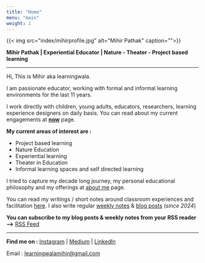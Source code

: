 ```yaml
---
title: "Home"
menu: "main"
weight: 1
---
```


{{< img src="index/mihirprofile.jpg" alt="Mihir Pathak" caption="">}}

**Mihir Pathak | Experiential Educator | Nature - Theater - Project based learning**

-------------

Hi, This is Mihir aka learningwala.

I am passionate educator, working with formal and informal learning environments for the last 11 years. 

I work directly with children, young adults, educators, researchers, learning experience designers on daily basis. You can read about my current engagements at **[now](/now)** page.

**My current areas of interest are :** 

- Project based learning 
- Nature Education 
- Experiential learning
- Theater in Education 
- Informal learning spaces and self directed learning

I tried to capture my decade long journey, my personal educational philosophy and my offerings at [about me](/about-me) page.

You can read my writings / short notes around classroom experiences and facilitation [here](/writings). I also write regular [weekly notes](/tags/weekly-notes) & [blog posts](/tags/public) (*since 2024*)

**You can subscribe to my blog posts & weekly notes from your RSS reader -->** [RSS Feed](/index.xml)

-----
**Find me on :** [Instagram](https://www.instagram.com/learningwala/) | [Medium](https://medium.com/learningwala) | [LinkedIn](https://www.linkedin.com/in/learningwalamihir/)


Email : [learningwalamihir@gmail.com](mailto:learningwalamihir@gmail.com)  
